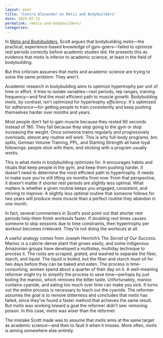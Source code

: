 ```yaml
---
layout: post
title: "Contra Alexander on Metis and Bodybuilders"
date: 2025-07-13
permalink: /metis-and-bodybuilders/
categories: 
---
```

In [Metis and Bodybuilders](https://www.astralcodexten.com/p/metis-and-bodybuilders), Scott argues that bodybuilding *metis*—the practical, experience-based knowledge of gym-goers—failed to optimize rest periods correctly before academic studies did. He presents this as evidence that *metis* is inferior to academic science, at least in the field of bodybuilding. 

But this criticism assumes that *metis* and academic science are trying to solve the same problem. They aren't.

Academic research in bodybuilding aims to optimize hypertrophy per unit of time or effort. It tries to isolate variables—rest periods, rep ranges, training frequency—and find the most efficient path to muscle growth. Bodybuilding *metis*, by contrast, isn't optimized for hypertrophy *efficiency*. It's optimized for *adherence*—for getting people to train consistently and keep pushing themselves harder over months and years.

Most people don’t fail to gain muscle because they rested 90 seconds instead of 180. They fail because they stop going to the gym or stop increasing the weight. Once someone trains regularly and progressively overloads, almost any routine will work. This is why full-body programs, bro splits, German Volume Training, PPL, and Starting Strength all have loyal followings: people stick with them, and sticking with a program usually works.

This is what *metis* in bodybuilding optimizes for. It encourages habits and rituals that keep people in the gym, and keep them pushing harder. It doesn't need to determine the most efficient path to hypertrophy. It needs to make sure you're still lifting six months from now. From that perspective, it doesn’t matter if shorter rest periods are slightly less optimal. What matters is whether a given routine keeps you engaged, consistent, and striving to improve. A slightly less optimal routine that someone follows for two years will produce more muscle than a perfect routine they abandon in one month.

In fact, several commenters in Scott’s post point out that shorter rest periods help them finish workouts faster. If doubling rest times causes someone to skip sessions due to time constraints, then hypertrophy per workout becomes irrelevant. They're not doing the workouts at all.

A useful analogy comes from Joseph Henrich’s *The Secret of Our Success*. Manioc is a calorie-dense plant that grows easily, and some indigenous Amazonian groups have developed a multistep, multiday technique to process it. The roots are scraped, grated, and washed to separate the fiber, starch, and liquid. The liquid is boiled, but the fiber and starch must sit for two days before they can be baked and eaten. The process is time-consuming; women spend about a quarter of their day on it. A well-meaning reformer might try to simplify the process to save time—perhaps by just boiling the manioc, which removes the bitter taste. Unfortunately, manioc contains cyanide, and eating too much over time can make you sick. It turns out the entire process is necessary to leach out the cyanide. The reformer assumes the goal is to remove bitterness and concludes that *metis* has failed, since they’ve found a faster method that achieves the same result. But *metis* was working toward a goal the reformer didn’t see: removing poison. In this case, *metis* was wiser than the reformer.

The mistake Scott made was to assume that *metis* aims at the same target as academic science—and then to fault it when it misses. More often, *metis* is aiming somewhere else entirely.